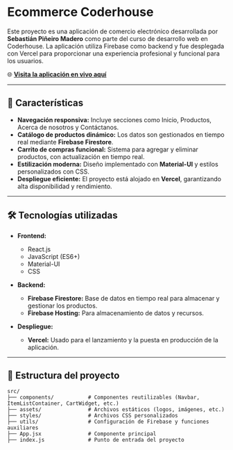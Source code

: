 # Ecommerce Coderhouse

Este proyecto es una aplicación de comercio electrónico desarrollada por **Sebastián Piñeiro Madero** como parte del curso de desarrollo web en Coderhouse. La aplicación utiliza Firebase como backend y fue desplegada con Vercel para proporcionar una experiencia profesional y funcional para los usuarios.

🌐 **[Visita la aplicación en vivo aquí](https://ecommerce-coderhouse-blue.vercel.app/)**

---

## 🚀 Características

- **Navegación responsiva:** Incluye secciones como Inicio, Productos, Acerca de nosotros y Contáctanos.
- **Catálogo de productos dinámico:** Los datos son gestionados en tiempo real mediante **Firebase Firestore**.
- **Carrito de compras funcional:** Sistema para agregar y eliminar productos, con actualización en tiempo real.
- **Estilización moderna:** Diseño implementado con **Material-UI** y estilos personalizados con CSS.
- **Despliegue eficiente:** El proyecto está alojado en **Vercel**, garantizando alta disponibilidad y rendimiento.

---

## 🛠️ Tecnologías utilizadas

- **Frontend:**
  - React.js
  - JavaScript (ES6+)
  - Material-UI
  - CSS

- **Backend:**
  - **Firebase Firestore:** Base de datos en tiempo real para almacenar y gestionar los productos.
  - **Firebase Hosting:** Para almacenamiento de datos y recursos.

- **Despliegue:**
  - **Vercel:** Usado para el lanzamiento y la puesta en producción de la aplicación.

---

## 📂 Estructura del proyecto

```plaintext
src/
├── components/           # Componentes reutilizables (Navbar, ItemListContainer, CartWidget, etc.)
├── assets/               # Archivos estáticos (logos, imágenes, etc.)
├── styles/               # Archivos CSS personalizados
├── utils/                # Configuración de Firebase y funciones auxiliares
├── App.jsx               # Componente principal
├── index.js              # Punto de entrada del proyecto

